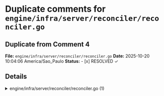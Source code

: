 # Duplicate comments for `engine/infra/server/reconciler/reconciler.go`

## Duplicate from Comment 4

**File:** `engine/infra/server/reconciler/reconciler.go`
**Date:** 2025-10-20 10:04:06 America/Sao_Paulo
**Status:** - [x] RESOLVED ✓

## Details

<details>
<summary>engine/infra/server/reconciler/reconciler.go (1)</summary><blockquote>

`106-107`: **Constant placement issue remains unresolved.**

The constant is declared here but only used in `newReconcilerMetrics` (lines 59–93). For better locality of reference, it should be moved immediately before that function, as noted in the previous review.

</blockquote></details>
